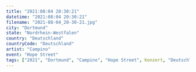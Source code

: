 ```yaml
---
title: "2021:08:04 20:30:21"
datetime: "2021:08:04 20:30:21"
filename: "2021-08-04_20-30-21.jpg"
city: "Dortmund"
state: "Nordrhein-Westfalen"
country: "Deutschland"
countryCode: "Deutschland"
artist: "Campino"
event: "Hope Street"
tags: ["2021", "Dortmund", "Campino", "Hope Street", Konzert, "Deutschland"]
---
```

